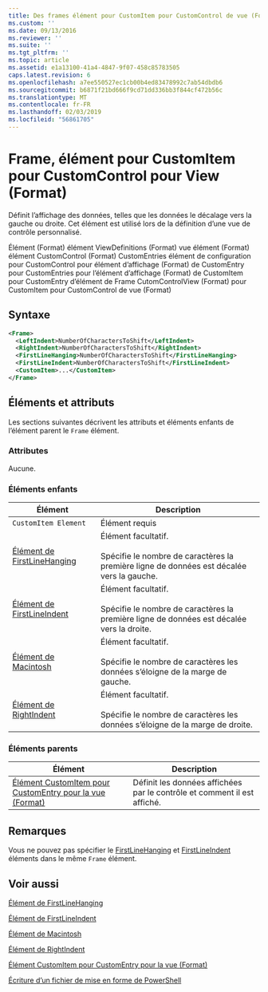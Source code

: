 ```yaml
---
title: Des frames élément pour CustomItem pour CustomControl de vue (Format) | Microsoft Docs
ms.custom: ''
ms.date: 09/13/2016
ms.reviewer: ''
ms.suite: ''
ms.tgt_pltfrm: ''
ms.topic: article
ms.assetid: e1a13100-41a4-4847-9f07-458c85783505
caps.latest.revision: 6
ms.openlocfilehash: a7ee550527ec1cb00b4ed83478992c7ab54dbdb6
ms.sourcegitcommit: b6871f21bd666f9cd71dd336bb3f844cf472b56c
ms.translationtype: MT
ms.contentlocale: fr-FR
ms.lasthandoff: 02/03/2019
ms.locfileid: "56861705"
---
```

# <a name="frame-element-for-customitem-for-customcontrol-for-view-format"></a>Frame, élément pour CustomItem pour CustomControl pour View (Format)

Définit l’affichage des données, telles que les données le décalage vers la gauche ou droite. Cet élément est utilisé lors de la définition d’une vue de contrôle personnalisé.

Élément (Format) élément ViewDefinitions (Format) vue élément (Format) élément CustomControl (Format) CustomEntries élément de configuration pour CustomControl pour élément d’affichage (Format) de CustomEntry pour CustomEntries pour l’élément d’affichage (Format) de CustomItem pour CustomEntry d’élément de Frame CutomControlView (Format) pour CustomItem pour CustomControl de vue (Format)

## <a name="syntax"></a>Syntaxe

```xml
<Frame>
  <LeftIndent>NumberOfCharactersToShift</LeftIndent>
  <RightIndent>NumberOfCharactersToShift</RightIndent>
  <FirstLineHanging>NumberOfCharactersToShift</FirstLineHanging>
  <FirstLineIndent>NumberOfCharactersToShift</FirstLineIndent>
  <CustomItem>...</CustomItem>
</Frame>
```

## <a name="attributes-and-elements"></a>Éléments et attributs

Les sections suivantes décrivent les attributs et éléments enfants de l’élément parent le `Frame` élément.

### <a name="attributes"></a>Attributes

Aucune.

### <a name="child-elements"></a>Éléments enfants

|Élément|Description|
|-------------|-----------------|
|`CustomItem Element`|Élément requis|
|[Élément de FirstLineHanging](./firstlinehanging-element-for-frame-for-customcontrol-for-view-format.md)|Élément facultatif.<br /><br /> Spécifie le nombre de caractères la première ligne de données est décalée vers la gauche.|
|[Élément de FirstLineIndent](./firstlineindent-element-for-frame-for-customcontrol-for-view-format.md)|Élément facultatif.<br /><br /> Spécifie le nombre de caractères la première ligne de données est décalée vers la droite.|
|[Élément de Macintosh](./leftindent-element-for-frame-for-customcontrol-for-view-format.md)|Élément facultatif.<br /><br /> Spécifie le nombre de caractères les données s’éloigne de la marge de gauche.|
|[Élément de RightIndent](./rightindent-element-for-frame-for-customcontrol-for-view-format.md)|Élément facultatif.<br /><br /> Spécifie le nombre de caractères les données s’éloigne de la marge de droite.|

### <a name="parent-elements"></a>Éléments parents

|Élément|Description|
|-------------|-----------------|
|[Élément CustomItem pour CustomEntry pour la vue (Format)](./customitem-element-for-customentry-for-customcontrol-for-view-format.md)|Définit les données affichées par le contrôle et comment il est affiché.|

## <a name="remarks"></a>Remarques

Vous ne pouvez pas spécifier le [FirstLineHanging](./firstlinehanging-element-for-frame-for-customcontrol-for-view-format.md) et [FirstLineIndent](./firstlineindent-element-for-frame-for-customcontrol-for-view-format.md) éléments dans le même `Frame` élément.

## <a name="see-also"></a>Voir aussi

[Élément de FirstLineHanging](./firstlinehanging-element-for-frame-for-customcontrol-for-view-format.md)

[Élément de FirstLineIndent](./firstlineindent-element-for-frame-for-customcontrol-for-view-format.md)

[Élément de Macintosh](./leftindent-element-for-frame-for-customcontrol-for-view-format.md)

[Élément de RightIndent](./rightindent-element-for-frame-for-customcontrol-for-view-format.md)

[Élément CustomItem pour CustomEntry pour la vue (Format)](./customitem-element-for-customentry-for-customcontrol-for-view-format.md)

[Écriture d’un fichier de mise en forme de PowerShell](./writing-a-powershell-formatting-file.md)
